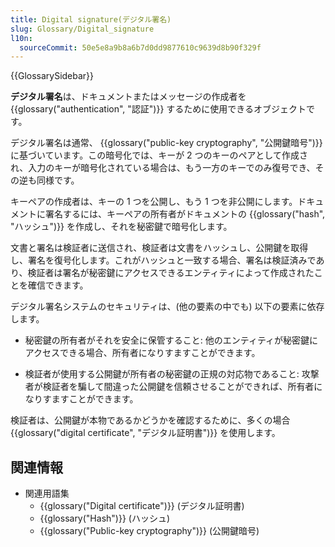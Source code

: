 ```yaml
---
title: Digital signature(デジタル署名)
slug: Glossary/Digital_signature
l10n:
  sourceCommit: 50e5e8a9b8a6b7d0dd9877610c9639d8b90f329f
---
```


{{GlossarySidebar}}

**デジタル署名**は、ドキュメントまたはメッセージの作成者を {{glossary("authentication", "認証")}} するために使用できるオブジェクトです。

デジタル署名は通常、 {{glossary("public-key cryptography", "公開鍵暗号")}} に基づいています。この暗号化では、キーが 2 つのキーのペアとして作成され、入力のキーが暗号化されている場合は、もう一方のキーでのみ復号でき、その逆も同様です。

キーペアの作成者は、キーの 1 つを公開し、もう 1 つを非公開にします。ドキュメントに署名するには、キーペアの所有者がドキュメントの {{glossary("hash", "ハッシュ")}} を作成し、それを秘密鍵で暗号化します。

文書と署名は検証者に送信され、検証者は文書をハッシュし、公開鍵を取得し、署名を復号化します。これがハッシュと一致する場合、署名は検証済みであり、検証者は署名が秘密鍵にアクセスできるエンティティによって作成されたことを確信できます。

デジタル署名システムのセキュリティは、(他の要素の中でも) 以下の要素に依存します。

- 秘密鍵の所有者がそれを安全に保管すること: 他のエンティティが秘密鍵にアクセスできる場合、所有者になりすますことができます。

- 検証者が使用する公開鍵が所有者の秘密鍵の正規の対応物であること: 攻撃者が検証者を騙して間違った公開鍵を信頼させることができれば、所有者になりすますことができます。

検証者は、公開鍵が本物であるかどうかを確認するために、多くの場合 {{glossary("digital certificate", "デジタル証明書")}}  を使用します。

## 関連情報

- 関連用語集
  - {{glossary("Digital certificate")}} (デジタル証明書)
  - {{glossary("Hash")}} (ハッシュ)
  - {{glossary("Public-key cryptography")}} (公開鍵暗号)
